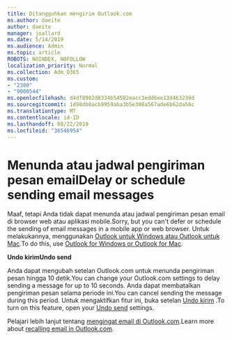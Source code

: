 ```yaml
---
title: Ditangguhkan mengirim Outlook.com
ms.author: daeite
author: daeite
manager: joallard
ms.date: 5/14/2019
ms.audience: Admin
ms.topic: article
ROBOTS: NOINDEX, NOFOLLOW
localization_priority: Normal
ms.collection: Adm_O365
ms.custom:
- "2380"
- "9000544"
ms.openlocfilehash: d4df8902d8334b54582eacc3edd6ee13d463239d
ms.sourcegitcommit: 1d98db8acb9959aba3b5e308a567ade6b62da56c
ms.translationtype: MT
ms.contentlocale: id-ID
ms.lasthandoff: 08/22/2019
ms.locfileid: "36546954"
---
```

# <a name="delay-or-schedule-sending-email-messages"></a><span data-ttu-id="2f6e2-102">Menunda atau jadwal pengiriman pesan email</span><span class="sxs-lookup"><span data-stu-id="2f6e2-102">Delay or schedule sending email messages</span></span>

<span data-ttu-id="2f6e2-103">Maaf, tetapi Anda tidak dapat menunda atau jadwal pengiriman pesan email di browser web atau aplikasi mobile.</span><span class="sxs-lookup"><span data-stu-id="2f6e2-103">Sorry, but you can't defer or schedule the sending of email messages in a mobile app or web browser.</span></span> <span data-ttu-id="2f6e2-104">Untuk melakukannya, menggunakan [Outlook untuk Windows atau Outlook untuk Mac](https://products.office.com/outlook/email-and-calendar-software-microsoft-outlook).</span><span class="sxs-lookup"><span data-stu-id="2f6e2-104">To do this, use [Outlook for Windows or Outlook for Mac](https://products.office.com/outlook/email-and-calendar-software-microsoft-outlook).</span></span>

<span data-ttu-id="2f6e2-105">**Undo kirim**</span><span class="sxs-lookup"><span data-stu-id="2f6e2-105">**Undo send**</span></span>

<span data-ttu-id="2f6e2-106">Anda dapat mengubah setelan Outlook.com untuk menunda pengiriman pesan hingga 10 detik.</span><span class="sxs-lookup"><span data-stu-id="2f6e2-106">You can change your Outlook.com settings to delay sending a message for up to 10 seconds.</span></span> <span data-ttu-id="2f6e2-107">Anda dapat membatalkan pengiriman pesan selama periode ini.</span><span class="sxs-lookup"><span data-stu-id="2f6e2-107">You can cancel sending the message during this period.</span></span> <span data-ttu-id="2f6e2-108">Untuk mengaktifkan fitur ini, buka setelan [Undo kirim](https://outlook.live.com/mail/options/mail/messageContent/undoSend) .</span><span class="sxs-lookup"><span data-stu-id="2f6e2-108">To turn on this feature, open your [Undo send](https://outlook.live.com/mail/options/mail/messageContent/undoSend) settings.</span></span>

<span data-ttu-id="2f6e2-109">Pelajari lebih lanjut tentang [mengingat email di Outlook.com](https://support.office.com/article/c069ddde-5282-4085-8f4c-d7b133324f8a?wt.mc_id=Office_Outlook_com_Alchemy).</span><span class="sxs-lookup"><span data-stu-id="2f6e2-109">Learn more about [recalling email in Outlook.com](https://support.office.com/article/c069ddde-5282-4085-8f4c-d7b133324f8a?wt.mc_id=Office_Outlook_com_Alchemy).</span></span>